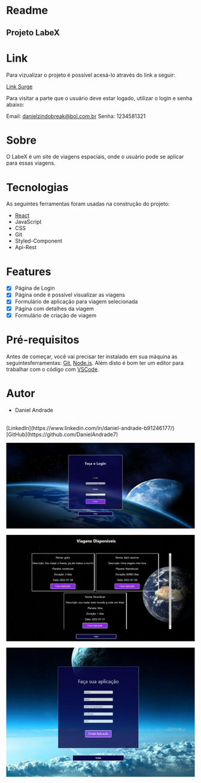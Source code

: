 <h1> Readme </h1>

## Projeto LabeX

# Link 
Para vizualizar o projeto é possível acesá-lo através do link a seguir:

<a href="https://meaty-north.surge.sh/" target="_blank">Link Surge</a>

Para visitar a parte que o usuário deve estar logado, utilizar o login e senha abaixo:

Email: danielzindobreak@bol.com.br
Senha: 1234581321

# Sobre

O LabeX é um site de viagens espaciais, onde o usuário pode se aplicar para essas viagens.

# Tecnologias

As seguintes ferramentas foram usadas na construção do projeto:

- [React](https://pt-br.reactjs.org/)
- JavaScript
- CSS
- Git
- Styled-Component
- Api-Rest

# Features

- [x] Página de Login
- [x] Página onde é possível visualizar as viagens
- [x] Formulário de aplicação para viagem selecionada
- [x] Página com detalhes da viagem
- [x] Formulário de criação de viagem

# Pré-requisitos

Antes de começar, você vai precisar ter instalado em sua máquina as seguintesferramentas: [Git](https://git-scm.com/), [Node.js](https://nodejs.org/en/).
Além disto é bom ter um editor para trabalhar com o código com [VSCode](https://code.visualstudio.com/download).

# Autor

- Daniel Andrade
<br>
[LinkedIn](https://www.linkedin.com/in/daniel-andrade-b91246177/)
<br>
[GitHub](https://github.com/DanielAndrade7)

![imagem1](src//img/imagem1.JPG)

![imagem2](src//img/imagem2.JPG)

![imagem3](src//img/imagem3.JPG)
